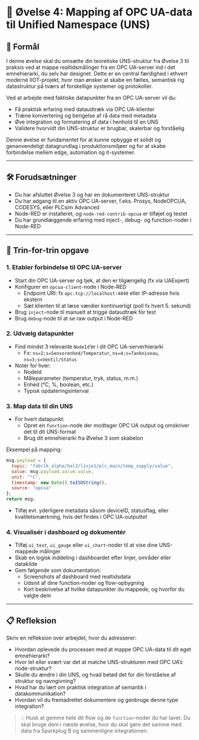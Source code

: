 # 🧪 Øvelse 4: Mapping af OPC UA-data til Unified Namespace (UNS)

## 🎯 Formål
I denne øvelse skal du omsætte din teoretiske UNS-struktur fra Øvelse 3 til praksis ved at mappe realtidsmålinger fra en OPC UA-server ind i det emnehierarki, du selv har designet. Dette er en central færdighed i ethvert moderne IIOT-projekt, hvor man ønsker at skabe en fælles, semantisk rig datastruktur på tværs af forskellige systemer og protokoller.

Ved at arbejde med faktiske datapunkter fra en OPC UA-server vil du:
- Få praktisk erfaring med dataudtræk via OPC UA-klienter
- Træne konvertering og berigelse af rå data med metadata
- Øve integration og formatering af data i henhold til en UNS
- Validere hvorvidt din UNS-struktur er brugbar, skalerbar og forståelig

Denne øvelse er fundamentet for at kunne opbygge et solidt og genanvendeligt datagrundlag i produktionsmiljøer og for at skabe forbindelse mellem edge, automation og it-systemer.

---

## 🛠️ Forudsætninger
- Du har afsluttet Øvelse 3 og har en dokumenteret UNS-struktur
- Du har adgang til en aktiv OPC UA-server, f.eks. Prosys, NodeOPCUA, CODESYS, eller PLCsim Advanced
- Node-RED er installeret, og `node-red-contrib-opcua` er tilføjet og testet
- Du har grundlæggende erfaring med inject-, debug- og function-noder i Node-RED

---

## 🧩 Trin-for-trin opgave

### 1. Etabler forbindelse til OPC UA-server
- Start din OPC UA-server og tjek, at den er tilgængelig (fx via UAExpert)
- Konfigurer en `opcua-client`-node i Node-RED
  - Endpoint URI: fx `opc.tcp://localhost:4840` eller IP-adresse hvis ekstern
  - Sæt klienten til at læse værdier kontinuerligt (poll fx hvert 5. sekund)
- Brug `inject`-node til manuelt at trigge dataudtræk for test
- Brug `debug`-node til at se raw output i Node-RED

### 2. Udvælg datapunkter
- Find mindst 3 relevante `NodeId`’er i dit OPC UA-serverhierarki
  - Fx: `ns=2;s=Sensorenhed/Temperatur`, `ns=4;s=Tankniveau`, `ns=3;s=Ventil/Status`
- Notér for hver:
  - NodeId
  - Måleparameter (temperatur, tryk, status, m.m.)
  - Enhed (°C, %, boolean, etc.)
  - Typisk opdateringsinterval

### 3. Map data til din UNS
- For hvert datapunkt:
  - Opret en `function`-node der modtager OPC UA output og omskriver det til dit UNS-format
  - Brug dit emnehierarki fra Øvelse 3 som skabelon

Eksempel på mapping:
```javascript
msg.payload = {
  topic: "fabrik_alpha/hal2/linje1/plc_main/temp_supply/value",
  value: msg.payload.value.value,
  unit: "°C",
  timestamp: new Date().toISOString(),
  source: "opcua"
};
return msg;
```
- Tilføj evt. yderligere metadata såsom deviceID, statusflag, eller kvalitetsmærkning, hvis det findes i OPC UA-outputtet

### 4. Visualisér i dashboard og dokumentér
- Tilføj `ui_text`, `ui_gauge` eller `ui_chart`-noder til at vise dine UNS-mappede målinger
- Skab en logisk inddeling i dashboardet efter linjer, områder eller datakilde
- Gem følgende som dokumentation:
  - Screenshots af dashboard med realtidsdata
  - Udsnit af dine function-noder og flow-opbygning
  - Kort beskrivelse af hvilke datapunkter du mappede, og hvorfor du valgte dem

---

## 📋 Refleksion
Skriv en refleksion over arbejdet, hvor du adresserer:
- Hvordan oplevede du processen med at mappe OPC UA-data til dit eget emnehierarki?
- Hvor let eller svært var det at matche UNS-strukturen med OPC UA’s node-struktur?
- Skulle du ændre i din UNS, og hvad betød det for din forståelse af struktur og navngivning?
- Hvad har du lært om praktisk integration af semantik i datakommunikation?
- Hvordan vil du fremadrettet dokumentere og genbruge denne type integration?

> 💡 Husk at gemme hele dit flow og de `function`-noder du har lavet. Du skal bruge dem i næste øvelse, hvor du skal gøre det samme med data fra Sparkplug B og sammenligne integrationen.
